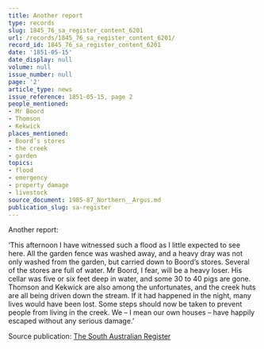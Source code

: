 ```yaml
---
title: Another report
type: records
slug: 1845_76_sa_register_content_6201
url: /records/1845_76_sa_register_content_6201/
record_id: 1845_76_sa_register_content_6201
date: '1851-05-15'
date_display: null
volume: null
issue_number: null
page: '2'
article_type: news
issue_reference: 1851-05-15, page 2
people_mentioned:
- Mr Boord
- Thomson
- Kekwick
places_mentioned:
- Boord’s stores
- the creek
- garden
topics:
- flood
- emergency
- property damage
- livestock
source_document: 1985-87_Northern__Argus.md
publication_slug: sa-register
---
```


Another report:

‘This afternoon I have witnessed such a flood as I little expected to see here.  All the garden fence was washed away, and a heavy dray was not only washed from the garden, but carried down to Boord’s stores.  Several of the stores are full of water.  Mr Boord, I fear, will be a heavy loser.  His cellar was five or six feet deep in water, and some 30 to 40 pigs are gone.  Thomson and Kekwick are also among the unfortunates, and the creek huts are all being driven down the stream.  If it had happened in the night, many lives would have been lost.  Some steps should now be taken to prevent people from living in the creek. We – I mean our own houses – have happily escaped without any serious damage.’

Source publication: [The South Australian Register](/publications/sa-register/)
